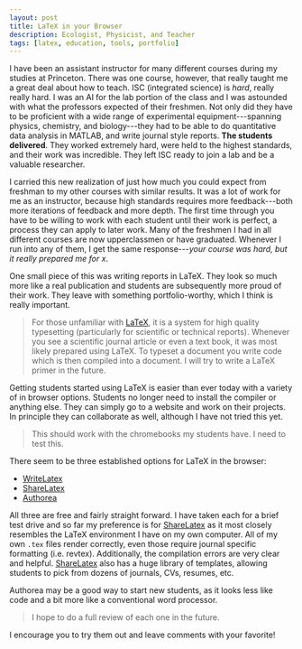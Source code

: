 ```yaml
---
layout: post
title: LaTeX in your Browser
description: Ecologist, Physicist, and Teacher
tags: [latex, education, tools, portfolio]
---
```


I have been an assistant instructor for many different courses during my studies at Princeton.  There was one course, however, that really taught me a great deal about how to teach.  ISC (integrated science) is _hard_, really really hard.  I was an AI for the lab portion of the class and I was astounded with what the professors expected of their freshmen.  Not only did they have to be proficient with a wide range of experimental equipment---spanning physics, chemistry, and biology---they had to be able to do quantitative data analysis in MATLAB, and write journal style reports.  **The students delivered**.  They worked extremely hard, were held to the highest standards, and their work was incredible. They left ISC ready to join a lab and be a valuable researcher.

I carried this new realization of just how much you could expect from freshman to my other courses with similar results.  It was a lot of work for me as an instructor, because high standards requires more feedback---both more iterations of feedback and more depth.  The first time through you have to be willing to work with each student until their work is perfect, a process they can apply to later work.  Many of the freshmen I had in all different courses are now upperclassmen or have graduated.  Whenever I run into any of them, I get the same response---_your course was hard, but it really prepared me for x_.

One small piece of this was writing reports in LaTeX.  They look so much more like a real publication and students are subsequently more proud of their work.  They leave with something portfolio-worthy, which I think is really important. 



> For those unfamiliar with [LaTeX](latex-project.org), it is a system for high quality typesetting (particularly for scientific or technical reports).  Whenever you see a scientific journal article or even a text book, it was most likely prepared using LaTeX.  To typeset a document you write code which is then compiled into a document.  I will try to write a LaTeX primer in the future.


Getting students started using LaTeX is easier than ever today with a variety of in browser options.  Students no longer need to install the compiler or anything else.  They can simply go to a website and work on their projects.  In principle they can collaborate as well, although I have not tried this yet.

> This should work with the chromebooks my students have.  I need to test this.

There seem to be three established options for LaTeX in the browser:

* [WriteLatex](https://www.writelatex.com/)
* [ShareLatex](https://www.sharelatex.com/)
* [Authorea](https://www.authorea.com/)

All three are free and fairly straight forward.  I have taken each for a brief test drive and so far my preference is for [ShareLatex](https://www.sharelatex.com/) as it most closely resembles the LaTeX environment I have on my own computer.  All of my own `.tex` files render correctly, even those require journal specific formatting (i.e. revtex).  Additionally, the compilation errors are very clear and helpful.  [ShareLatex](https://www.sharelatex.com/) also has a huge library of templates, allowing students to pick from dozens of journals, CVs, resumes, etc.

Authorea may be a good way to start new students, as it looks less like code and a bit more like a conventional word processor.

> I hope to do a full review of each one in the future.

I encourage you to try them out and leave comments with your favorite!



